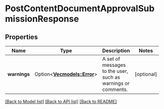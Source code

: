 # PostContentDocumentApprovalSubmissionResponse

## Properties

Name | Type | Description | Notes
------------ | ------------- | ------------- | -------------
**warnings** | Option<[**Vec<models::Error>**](Error.md)> | A set of messages to the user, such as warnings or comments. | [optional]

[[Back to Model list]](../README.md#documentation-for-models) [[Back to API list]](../README.md#documentation-for-api-endpoints) [[Back to README]](../README.md)


